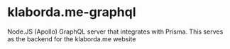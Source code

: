 # klaborda.me-graphql
Node.JS (Apollo) GraphQL server that integrates with Prisma.  This serves as the backend for the klaborda.me website
